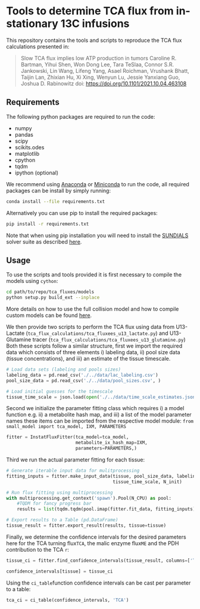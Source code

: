 # Tools to determine TCA flux from in-stationary 13C infusions

This repository contains the tools and scripts to reproduce the TCA 
flux calculations presented in:

> Slow TCA flux implies low ATP production in tumors 
> Caroline R. Bartman, Yihui Shen, Won Dong Lee, Tara TeSlaa, 
> Connor S.R. Jankowski, Lin Wang, Lifeng Yang, Asael Roichman,
> Vrushank Bhatt, Taijin Lan, Zhixian Hu, Xi Xing, Wenyun Lu, 
> Jessie Yanxiang Guo, Joshua D. Rabinowitz
> doi: https://doi.org/10.1101/2021.10.04.463108

## Requirements
The following python packages are required to run the code: 

 - numpy
 - pandas
 - scipy
 - scikits.odes
 - matplotlib
 - cpython
 - tqdm
 - ipython (optional)

We recommend using [Anaconda](https://docs.conda.io/projects/conda/en/latest/user-guide/install/index.html)
or [Miniconda](https://docs.conda.io/projects/conda/en/latest/glossary.html#miniconda-glossary)
to run the code, all required packages can be install by 
simply running: 
```bash
conda install --file requirements.txt
```

Alternatively you can use pip to install the required packages:

```bash
pip install -r requirements.txt
```
Note that when using pip installation you will need to install 
the [SUNDIALS](https://computing.llnl.gov/projects/sundials) 
solver suite as described 
[here](https://scikits-odes.readthedocs.io/en/stable/).

## Usage 
To use the scripts and tools provided it is first necessary to compile the models using `cython`:
```bash
cd path/to/repo/tca_fluxes/models
python setup.py build_ext --inplace
```
More details on how to use the full collision model and how to compile custom models can be found 
[here](https://github.com/weilandtd/tca_fluxes/tree/main/models). 

We then provide two scripts to perform the TCA flux using data from U13-Lactate 
(`tca_flux_calculations/tca_fluxees_u13_lactate.py`) 
and U13-Glutamine tracer (`tca_flux_calculations/tca_fluxees_u13_glutamine.py`)
Both these scripts follow a similar structure, first we import the required data which consists of 
three elements i) labeling data, ii) pool size data (tissue concentrations), and iii)
an estimate of the tissue timescale. 

```python
# Load data sets (labeling and pools sizes)
labeling_data = pd.read_csv('./../data/lac_labeling.csv')
pool_size_data = pd.read_csv('./../data/pool_sizes.csv', )

# Load initial guesses for the timescale
tissue_time_scale = json.load(open('./../data/time_scale_estimates.json'))
```

Second we initialize the parameter fitting class which requires 
i) a model function e.g. ii) a metabolite hash map, and 
iii) a list of the model parameter names these items can be imported from the respective model 
module: `from small_model import tca_model, IXM, PARAMETERS`

```python
fitter = InstatFluxFitter(tca_model=tca_model,
                          metabolite_ix_hash_map=IXM,
                          parameters=PARAMETERS,)
```

Third we run the actual parameter fitting for each tissue:

```python
# Generate iterable input data for mulitprocessing
fitting_inputs = fitter.make_input_data(tissue, pool_size_data, labeling_data, 
                                        tissue_time_scale, N_init)

# Run flux fitting using multiprocessing
with multiprocessing.get_context('spawn').Pool(N_CPU) as pool:
    #TQDM for fancy progress bar
    results = list(tqdm.tqdm(pool.imap(fitter.fit_data, fitting_inputs), total=N_init))

# Export results to a Table (pd.DataFrame)
tissue_result = fitter.export_result(results, tissue=tissue)
```

Finally, we determine the confidence intervals for the desired parameters here for the TCA turning flux`TCA`,
the malic enzyme flux`ME` and the PDH contribution to the TCA `r`:
```python
tissue_ci = fitter.find_confidence_intervals(tissue_result, columns=['TCA','ME','r'])

confidence_intervals[tissue] = tissue_ci
```

Using the `ci_table`function confidence intervals can be cast per parameter to a table:
```python
tca_ci = ci_table(confidence_intervals, 'TCA')
```